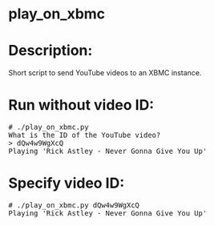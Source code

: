 play_on_xbmc
======

# Description:
Short script to send YouTube videos to an XBMC instance.

# Run without video ID:
<pre>
# ./play_on_xbmc.py
What is the ID of the YouTube video?
> dQw4w9WgXcQ
Playing 'Rick Astley - Never Gonna Give You Up'
</pre>

# Specify video ID:
<pre>
# ./play_on_xbmc.py dQw4w9WgXcQ
Playing 'Rick Astley - Never Gonna Give You Up'
</pre>